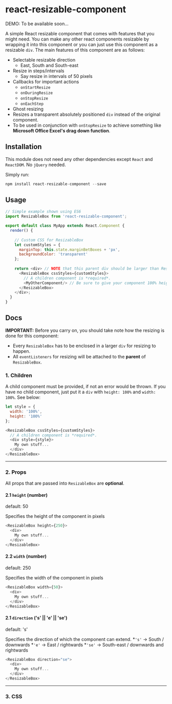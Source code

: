 # react-resizable-component

DEMO: To be available soon...

A simple React resizable component that comes with features that you might need.
You can make any other react components resizable by wrapping it into this component or you can just use this component as a resizable `div`. 
The main features of this component are as follows:
* Selectable resizable direction
  * East, South and South-east
* Resize in steps/intervals
  * Say resize in intervals of 50 pixels
* Callbacks for important actions
  * `onStartResize`
  * `onDuringResize`
  * `onStopResize`
  * `onEachStep`
* Ghost resizing
 * Resizes a transparent absolutely positioned `div` instead of the original component.
 * To be used in conjunction with `onStopResize` to achieve something like __Microsoft Office Excel's drag down function__.

## Installation
This module does not need any other dependencies except `React` and `ReactDOM`. No `jQuery` needed.

Simply run:
```javascript
npm install react-resizable-component --save
```
## Usage
```javascript
// Simple example shown using ES6
import ResizableBox from 'react-resizable-component';

export default class MyApp extends React.Component {
  render() {
  
    // Custom CSS for ResizableBox
    let customStyles = {
      marginTop: this.state.marginBetBoxes + 'px',
      backgroundColor: 'transparent'
    };
    
    return <div> // NOTE that this parent div should be larger than ResizableBox, if not it can't be resized
      <ResizableBox cssStyles={customStyles}>
        // A children component is *required*.
        <MyOtherComponent/> // Be sure to give your component 100% height and width for it to be resizable
      </ResizableBox>
    </div>;
  }
}
```
## Docs
__IMPORTANT:__ Before you carry on, you should take note how the resizing is done for this component: 
* Every `ResizableBox` has to be enclosed in a larger `div` for resizing to happen. 
* All `eventListeners` for resizing will be attached to the __parent__ of `ResizableBox`.

### 1. Children
A child component must be provided, if not an error would be thrown. If you have no child component, just put it a `div` with `height: 100%` and `width: 100%`. See below:
```javascript
let style = {
  width: '100%',
  height: '100%'
};

<ResizableBox cssStyles={customStyles}>
  // A children component is *required*.
  <div style={style}>
    My own stuff...
  </div>
</ResizableBox>
```
---
### 2. Props
All props that are passed into `ResizableBox` are __optional__.

#### 2.1 `height` (number)
default: 50

Specifies the height of the component in pixels
```javascript
<ResizableBox height={250}>
  <div>
    My own stuff...
  </div>
</ResizableBox>
```
#### 2.2 `width` (number) 
default: 250

Specifies the width of the component in pixels
```javascript
<ResizableBox width={50}>
  <div>
    My own stuff...
  </div>
</ResizableBox>
```
#### 2.1 `direction` ('s' || 'e' || 'se')
default: 's'

Specifies the direction of which the component can extend.
*`'s'` -> South / downwards
*`'e'` -> East / rightwards
*`'se'` -> South-east / downwards and rightwards
```javascript
<ResizableBox direction="se">
  <div>
    My own stuff...
  </div>
</ResizableBox>
```
---
### 3. CSS
